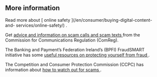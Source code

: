 ##  More information

Read more about [ online safety ](/en/consumer/buying-digital-content-and-
services/online-safety/) .

Get [ advice and information on scam calls and scam texts
](https://www.comreg.ie/advice-information/scam-calls/) from the Commission
for Communications Regulation (ComReg).

The Banking and Payment’s Federation Ireland’s (BPFI) FraudSMART initiative
has some [ useful resources on protecting yourself from fraud
](https://www.fraudsmart.ie/resources/downloads/) .

The Competition and Consumer Protection Commission (CCPC) has information
about [ how to watch out for scams
](https://www.ccpc.ie/consumers/money/scams/scams-what-to-watch-out-for/) .
